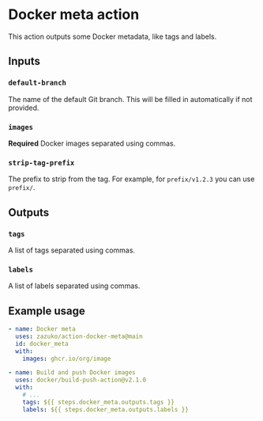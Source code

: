 # Docker meta action

This action outputs some Docker metadata, like tags and labels.

## Inputs

### `default-branch`

The name of the default Git branch.
This will be filled in automatically if not provided.

### `images`

**Required** Docker images separated using commas.

### `strip-tag-prefix`

The prefix to strip from the tag.
For example, for `prefix/v1.2.3` you can use `prefix/`.

## Outputs

### `tags`

A list of tags separated using commas.

### `labels`

A list of labels separated using commas.

## Example usage

```yaml
- name: Docker meta
  uses: zazuko/action-docker-meta@main
  id: docker_meta
  with:
    images: ghcr.io/org/image

- name: Build and push Docker images
  uses: docker/build-push-action@v2.1.0
  with:
    # ...
    tags: ${{ steps.docker_meta.outputs.tags }}
    labels: ${{ steps.docker_meta.outputs.labels }}
```
